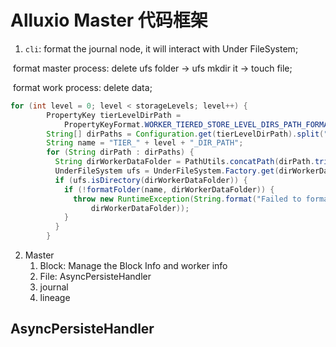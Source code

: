 # Alluxio Master 代码框架

1. `cli`: format the journal node, it will interact with Under FileSystem;

​	format master process: delete ufs folder -> ufs mkdir it -> touch file;

​	format work process: delete data;

```Java
for (int level = 0; level < storageLevels; level++) {
        PropertyKey tierLevelDirPath =
            PropertyKeyFormat.WORKER_TIERED_STORE_LEVEL_DIRS_PATH_FORMAT.format(level);
        String[] dirPaths = Configuration.get(tierLevelDirPath).split(",");
        String name = "TIER_" + level + "_DIR_PATH";
        for (String dirPath : dirPaths) {
          String dirWorkerDataFolder = PathUtils.concatPath(dirPath.trim(), workerDataFolder);
          UnderFileSystem ufs = UnderFileSystem.Factory.get(dirWorkerDataFolder);
          if (ufs.isDirectory(dirWorkerDataFolder)) {
            if (!formatFolder(name, dirWorkerDataFolder)) {
              throw new RuntimeException(String.format("Failed to format worker data folder %s",
                  dirWorkerDataFolder));
            }
          }
        }
```

2. Master
   1. Block: Manage the Block Info and worker info
   2. File: AsyncPersisteHandler
   3. journal
   4. lineage

## AsyncPersisteHandler